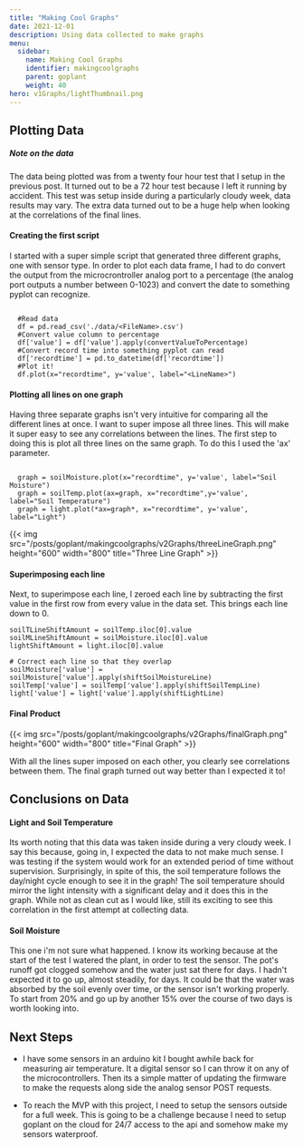 ```yaml
---
title: "Making Cool Graphs"
date: 2021-12-01
description: Using data collected to make graphs 
menu:
  sidebar:
    name: Making Cool Graphs
    identifier: makingcoolgraphs
    parent: goplant 
    weight: 40
hero: v1Graphs/lightThumbnail.png
---
```


## Plotting Data

##### Note on the data
The data being plotted was from a twenty four hour test that I setup in the previous post. It turned out to be a 72 hour test because I left it running by accident. This test was setup inside during a particularly cloudy week, data results may vary. The extra data turned out to be a huge help when looking at the correlations of the final lines.

#### Creating the first script
I started with a super simple script that generated three different graphs, one with sensor type. In order to plot each data frame, I had to do convert the output from the microcrontroller analog port to a percentage (the analog port outputs a number between 0-1023) and convert the date to something pyplot can recognize.

  ```python3

    #Read data
    df = pd.read_csv('./data/<FileName>.csv')
    #Convert value column to percentage
    df['value'] = df['value'].apply(convertValueToPercentage)
    #Convert record time into something pyplot can read
    df['recordtime'] = pd.to_datetime(df['recordtime'])
    #Plot it!
    df.plot(x="recordtime", y='value', label="<LineName>")

  ```

#### Plotting all lines on one graph
Having three separate graphs isn't very intuitive for comparing all the different lines at once. I want to super impose all three lines. This will make it super easy to see any correlations between the lines. The first step to doing this is plot all three lines on the same graph. To do this I used the 'ax' parameter. 

  ```python3

    graph = soilMoisture.plot(x="recordtime", y='value', label="Soil Moisture")
    graph = soilTemp.plot(ax=graph, x="recordtime",y='value', label="Soil Temperature")
    graph = light.plot(*ax=graph*, x="recordtime", y='value', label="Light")

  ```

{{< img src="/posts/goplant/makingcoolgraphs/v2Graphs/threeLineGraph.png" height="600" width="800" title="Three Line Graph" >}}

#### Superimposing each line
Next, to superimpose each line, I zeroed each line by subtracting the first value in the first row from every value in the data set. This brings each line down to 0.

```python3
soilTLineShiftAmount = soilTemp.iloc[0].value
soilMLineShiftAmount = soilMoisture.iloc[0].value
lightShiftAmount = light.iloc[0].value

# Correct each line so that they overlap
soilMoisture['value'] = soilMoisture['value'].apply(shiftSoilMoistureLine)
soilTemp['value'] = soilTemp['value'].apply(shiftSoilTempLine)
light['value'] = light['value'].apply(shiftLightLine)
```

#### Final Product
{{< img src="/posts/goplant/makingcoolgraphs/v2Graphs/finalGraph.png" height="600" width="800" title="Final Graph" >}}

With all the lines super imposed on each other, you clearly see correlations between them. The final graph turned out way better than I expected it to!

## Conclusions on Data

#### Light and Soil Temperature
Its worth noting that this data was taken inside during a very cloudy week. I say this because, going in, I expected the data to not make much sense. I was testing if the system would work for an extended period of time without supervision. Surprisingly, in spite of this, the soil temperature follows the day/night cycle enough to see it in the graph! The soil temperature should mirror the light intensity with a significant delay and it does this in the graph. While not as clean cut as I would like, still its exciting to see this correlation in the first attempt at collecting data.

#### Soil Moisture

This one i'm not sure what happened. I know its working because at the start of the test I watered the plant, in order to test the sensor. The pot's runoff got clogged somehow and the water just sat there for days. I hadn't expected it to go up, almost steadily, for days. It could be that the water was absorbed by the soil evenly over time, or the sensor isn't working properly. To start from 20% and go up by another 15% over the course of two days is worth looking into.

## Next Steps

- I have some sensors in an arduino kit I bought awhile back for measuring air temperature. It a digital sensor so I can throw it on any of the microcontrollers. Then its a simple matter of updating the firmware to make the requests along side the analog sensor POST requests.

- To reach the MVP with this project, I need to setup the sensors outside for a full week. This is going to be a challenge because I need to setup goplant on the cloud for 24/7 access to the api and somehow make my sensors waterproof. 

